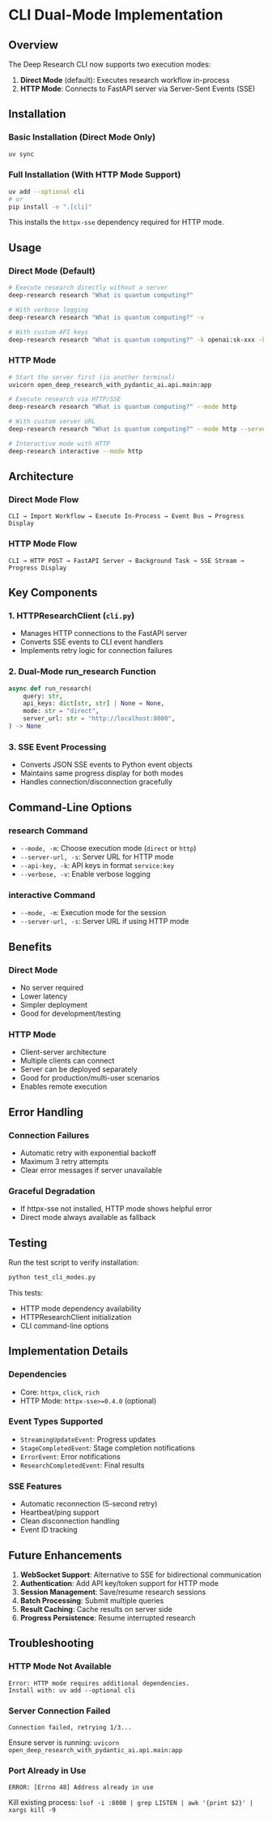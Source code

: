 # CLI Dual-Mode Implementation

## Overview

The Deep Research CLI now supports two execution modes:
1. **Direct Mode** (default): Executes research workflow in-process
2. **HTTP Mode**: Connects to FastAPI server via Server-Sent Events (SSE)

## Installation

### Basic Installation (Direct Mode Only)
```bash
uv sync
```

### Full Installation (With HTTP Mode Support)
```bash
uv add --optional cli
# or
pip install -e ".[cli]"
```

This installs the `httpx-sse` dependency required for HTTP mode.

## Usage

### Direct Mode (Default)
```bash
# Execute research directly without a server
deep-research research "What is quantum computing?"

# With verbose logging
deep-research research "What is quantum computing?" -v

# With custom API keys
deep-research research "What is quantum computing?" -k openai:sk-xxx -k tavily:tvly-xxx
```

### HTTP Mode
```bash
# Start the server first (in another terminal)
uvicorn open_deep_research_with_pydantic_ai.api.main:app

# Execute research via HTTP/SSE
deep-research research "What is quantum computing?" --mode http

# With custom server URL
deep-research research "What is quantum computing?" --mode http --server-url http://api.example.com:8000

# Interactive mode with HTTP
deep-research interactive --mode http
```

## Architecture

### Direct Mode Flow
```
CLI → Import Workflow → Execute In-Process → Event Bus → Progress Display
```

### HTTP Mode Flow
```
CLI → HTTP POST → FastAPI Server → Background Task → SSE Stream → Progress Display
```

## Key Components

### 1. HTTPResearchClient (`cli.py`)
- Manages HTTP connections to the FastAPI server
- Converts SSE events to CLI event handlers
- Implements retry logic for connection failures

### 2. Dual-Mode run_research Function
```python
async def run_research(
    query: str,
    api_keys: dict[str, str] | None = None,
    mode: str = "direct",
    server_url: str = "http://localhost:8000",
) -> None
```

### 3. SSE Event Processing
- Converts JSON SSE events to Python event objects
- Maintains same progress display for both modes
- Handles connection/disconnection gracefully

## Command-Line Options

### research Command
- `--mode, -m`: Choose execution mode (`direct` or `http`)
- `--server-url, -s`: Server URL for HTTP mode
- `--api-key, -k`: API keys in format `service:key`
- `--verbose, -v`: Enable verbose logging

### interactive Command
- `--mode, -m`: Execution mode for the session
- `--server-url, -s`: Server URL if using HTTP mode

## Benefits

### Direct Mode
- No server required
- Lower latency
- Simpler deployment
- Good for development/testing

### HTTP Mode
- Client-server architecture
- Multiple clients can connect
- Server can be deployed separately
- Good for production/multi-user scenarios
- Enables remote execution

## Error Handling

### Connection Failures
- Automatic retry with exponential backoff
- Maximum 3 retry attempts
- Clear error messages if server unavailable

### Graceful Degradation
- If httpx-sse not installed, HTTP mode shows helpful error
- Direct mode always available as fallback

## Testing

Run the test script to verify installation:
```bash
python test_cli_modes.py
```

This tests:
- HTTP mode dependency availability
- HTTPResearchClient initialization
- CLI command-line options

## Implementation Details

### Dependencies
- Core: `httpx`, `click`, `rich`
- HTTP Mode: `httpx-sse>=0.4.0` (optional)

### Event Types Supported
- `StreamingUpdateEvent`: Progress updates
- `StageCompletedEvent`: Stage completion notifications
- `ErrorEvent`: Error notifications
- `ResearchCompletedEvent`: Final results

### SSE Features
- Automatic reconnection (5-second retry)
- Heartbeat/ping support
- Clean disconnection handling
- Event ID tracking

## Future Enhancements

1. **WebSocket Support**: Alternative to SSE for bidirectional communication
2. **Authentication**: Add API key/token support for HTTP mode
3. **Session Management**: Save/resume research sessions
4. **Batch Processing**: Submit multiple queries
5. **Result Caching**: Cache results on server side
6. **Progress Persistence**: Resume interrupted research

## Troubleshooting

### HTTP Mode Not Available
```
Error: HTTP mode requires additional dependencies.
Install with: uv add --optional cli
```

### Server Connection Failed
```
Connection failed, retrying 1/3...
```
Ensure server is running: `uvicorn open_deep_research_with_pydantic_ai.api.main:app`

### Port Already in Use
```
ERROR: [Errno 48] Address already in use
```
Kill existing process: `lsof -i :8000 | grep LISTEN | awk '{print $2}' | xargs kill -9`
